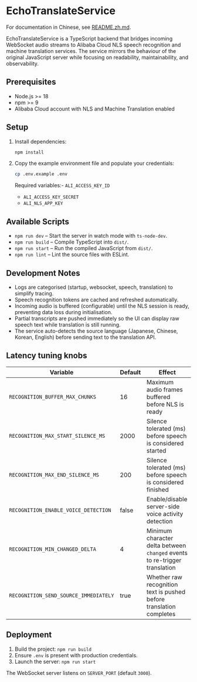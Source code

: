 # EchoTranslateService

For documentation in Chinese, see [README.zh.md](README.zh.md).

EchoTranslateService is a TypeScript backend that bridges incoming WebSocket audio streams to Alibaba Cloud NLS speech recognition and machine translation services. The service mirrors the behaviour of the original JavaScript server while focusing on readability, maintainability, and observability.

## Prerequisites

- Node.js >= 18
- npm >= 9
- Alibaba Cloud account with NLS and Machine Translation enabled

## Setup

1. Install dependencies:

   ```bash
   npm install
   ```
2. Copy the example environment file and populate your credentials:

   ```bash
   cp .env.example .env
   ```

   Required variables:- `ALI_ACCESS_KEY_ID`

   - `ALI_ACCESS_KEY_SECRET`
   - `ALI_NLS_APP_KEY`

## Available Scripts

- `npm run dev` – Start the server in watch mode with `ts-node-dev`.
- `npm run build` – Compile TypeScript into `dist/`.
- `npm run start` – Run the compiled JavaScript from `dist/`.
- `npm run lint` – Lint the source files with ESLint.

## Development Notes

- Logs are categorised (startup, websocket, speech, translation) to simplify tracing.
- Speech recognition tokens are cached and refreshed automatically.
- Incoming audio is buffered (configurable) until the NLS session is ready, preventing data loss during initialisation.
- Partial transcripts are pushed immediately so the UI can display raw speech text while translation is still running.
- The service auto-detects the source language (Japanese, Chinese, Korean, English) before sending text to the translation API.

## Latency tuning knobs

| Variable                                | Default | Effect                                                                       |
| --------------------------------------- | ------- | ---------------------------------------------------------------------------- |
| `RECOGNITION_BUFFER_MAX_CHUNKS`       | 16      | Maximum audio frames buffered before NLS is ready                            |
| `RECOGNITION_MAX_START_SILENCE_MS`    | 2000    | Silence tolerated (ms) before speech is considered started                   |
| `RECOGNITION_MAX_END_SILENCE_MS`      | 200     | Silence tolerated (ms) before speech is considered finished                  |
| `RECOGNITION_ENABLE_VOICE_DETECTION`  | false   | Enable/disable server-side voice activity detection                          |
| `RECOGNITION_MIN_CHANGED_DELTA`       | 4       | Minimum character delta between `changed` events to re-trigger translation |
| `RECOGNITION_SEND_SOURCE_IMMEDIATELY` | true    | Whether raw recognition text is pushed before translation completes          |

## Deployment

1. Build the project: `npm run build`
2. Ensure `.env` is present with production credentials.
3. Launch the server: `npm run start`

The WebSocket server listens on `SERVER_PORT` (default `3000`).
